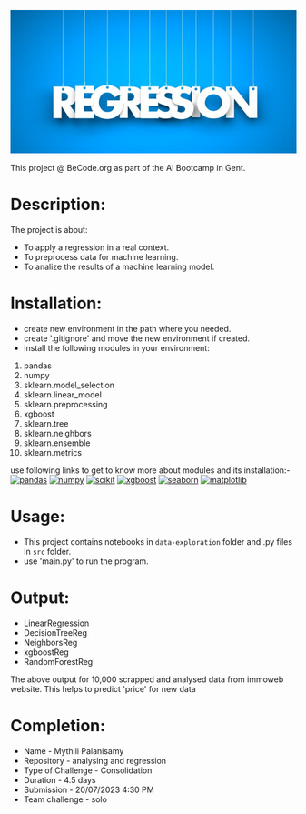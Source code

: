 ![regression](../assets/regression.jpg)

This project @ BeCode.org as part of the AI Bootcamp in Gent.

# Description:
The project is about:
* To apply a regression in a real context.
* To preprocess data for machine learning.
* To analize the results of a machine learning model. 

# Installation:
* create new environment in the path where you needed.
* create '.gitignore' and move the new environment if created.
* install the following modules in your environment:
1. pandas
2. numpy
3. sklearn.model_selection
4. sklearn.linear_model
5. sklearn.preprocessing
6. xgboost
7. sklearn.tree
8. sklearn.neighbors
9. sklearn.ensemble
10. sklearn.metrics

use following links to get to know more about modules and its installation:-
[![pandas](https://img.shields.io/badge/pandas-1.3.5-red)](https://pandas.pydata.org/pandas-docs/version/1.3/getting_started/install.html)
[![numpy](https://img.shields.io/badge/numpy-1.21.6-orange)](https://pypi.org/project/numpy/1.21.6/)
[![scikit](https://img.shields.io/badge/scikit_learn-1.0.2-yellow)](https://pypi.org/project/scikit-learn/1.0.2/)
[![xgboost](https://img.shields.io/badge/xgboost-1.6.2-green)](https://xgboost.readthedocs.io/en/stable/install.html)
[![seaborn](https://img.shields.io/badge/seaborn-0.12.1-blue)](https://seaborn.pydata.org/installing.html)
[![matplotlib](https://img.shields.io/badge/matplotlib-3.5.3-indigo)](https://seaborn.pydata.org/installing.html)


# Usage:
* This project contains notebooks in `data-exploration` folder and .py files in `src` folder.
* use 'main.py' to run the program.

# Output:
* LinearRegression
* DecisionTreeReg
* NeighborsReg
* xgboostReg
* RandomForestReg

The above output for 10,000 scrapped and analysed data from immoweb website.
This helps to predict 'price' for new data

# Completion:
* Name - Mythili Palanisamy
* Repository - analysing and regression
* Type of Challenge - Consolidation
* Duration - 4.5 days
* Submission - 20/07/2023 4:30 PM
* Team challenge - solo

